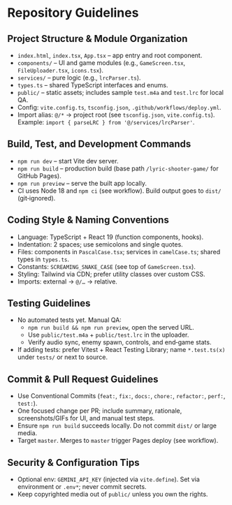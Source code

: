# Repository Guidelines

## Project Structure & Module Organization
- `index.html`, `index.tsx`, `App.tsx` – app entry and root component.
- `components/` – UI and game modules (e.g., `GameScreen.tsx`, `FileUploader.tsx`, `icons.tsx`).
- `services/` – pure logic (e.g., `lrcParser.ts`).
- `types.ts` – shared TypeScript interfaces and enums.
- `public/` – static assets; includes sample `test.m4a` and `test.lrc` for local QA.
- Config: `vite.config.ts`, `tsconfig.json`, `.github/workflows/deploy.yml`.
- Import alias: `@/*` → project root (see `tsconfig.json`, `vite.config.ts`). Example: `import { parseLRC } from '@/services/lrcParser'`.

## Build, Test, and Development Commands
- `npm run dev` – start Vite dev server.
- `npm run build` – production build (base path `/lyric-shooter-game/` for GitHub Pages).
- `npm run preview` – serve the built app locally.
- CI uses Node 18 and `npm ci` (see workflow). Build output goes to `dist/` (git‑ignored).

## Coding Style & Naming Conventions
- Language: TypeScript + React 19 (function components, hooks).
- Indentation: 2 spaces; use semicolons and single quotes.
- Files: components in `PascalCase.tsx`; services in `camelCase.ts`; shared types in `types.ts`.
- Constants: `SCREAMING_SNAKE_CASE` (see top of `GameScreen.tsx`).
- Styling: Tailwind via CDN; prefer utility classes over custom CSS.
- Imports: external → `@/…` → relative.

## Testing Guidelines
- No automated tests yet. Manual QA:
  - `npm run build && npm run preview`, open the served URL.
  - Use `public/test.m4a` + `public/test.lrc` in the uploader.
  - Verify audio sync, enemy spawn, controls, and end‑game stats.
- If adding tests: prefer Vitest + React Testing Library; name `*.test.ts(x)` under `tests/` or next to source.

## Commit & Pull Request Guidelines
- Use Conventional Commits (`feat:`, `fix:`, `docs:`, `chore:`, `refactor:`, `perf:`, `test:`).
- One focused change per PR; include summary, rationale, screenshots/GIFs for UI, and manual test steps.
- Ensure `npm run build` succeeds locally. Do not commit `dist/` or large media.
- Target `master`. Merges to `master` trigger Pages deploy (see workflow).

## Security & Configuration Tips
- Optional env: `GEMINI_API_KEY` (injected via `vite.define`). Set via environment or `.env*`; never commit secrets.
- Keep copyrighted media out of `public/` unless you own the rights.

